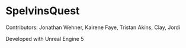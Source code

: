 # SpelvinsQuest
Contributors:
Jonathan Wehner, 
Kairene Faye, 
Tristan Akins, 
Clay, 
Jordi

Developed with Unreal Engine 5
